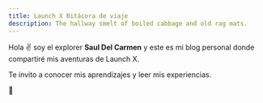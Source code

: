 ```yaml
---
title: Launch X Bitácora de viaje
description: The hallway smelt of boiled cabbage and old rag mats.
---
```


Hola ✌️  soy el explorer **Saul Del Carmen** y este es mi blog personal donde compartiré mis aventuras de Launch X.

Te invito a conocer mis aprendizajes y leer mis experiencias.

🚀
